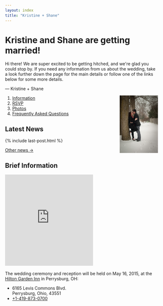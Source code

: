 ```yaml
---
layout: index
title: "Kristine + Shane"
---
```


# Kristine and Shane are getting married!

Hi there! We are super excited to be getting hitched, and we're glad you could stop by. If you need any information from us about the wedding, take a look further down the page for the main details or follow one of the links below for some more details.

&mdash; Kristine + Shane

<img src="/images/engagement/20150125-1.jpg" style="width: 25%; height: auto; float: right; margin-left: 10px;" />

1. [Information](/information/)
2. [RSVP](/rsvp/)
3. [Photos](/photos/)
4. [Frequently Asked Questions](/frequently-asked-questions/)

## Latest News

{% include last-post.html %}

[Other news &rarr;](/wedding-news/)

## Brief Information

<iframe src="https://www.google.com/maps/embed?pb=!1m14!1m8!1m3!1d2986.8933391620135!2d-83.6445!3d41.528251!3m2!1i1024!2i768!4f13.1!3m3!1m2!1s0x883c76f489ed4ed9%3A0xa27d8983f150718b!2sHilton+Garden+Inn+Toledo+Perrysburg!5e0!3m2!1sen!2sus!4v1415766456864" width="290" height="300" frameborder="0" style="border:0" style="float: right;"></iframe>

The wedding ceremony and reception will be held on May 16, 2015, at the [Hilton Garden Inn](http://hiltongardeninn3.hilton.com/en/hotels/ohio/hilton-garden-inn-toledo-perrysburg-TOLPBGI/index.html) in Perrysburg, OH:

- 6165 Levis Commons Blvd. <br />
  Perrysburg, Ohio, 43551
- [+1-419-873-0700](tel://+14198730700)
